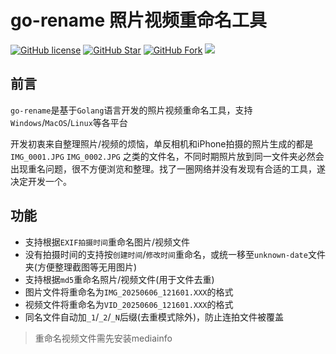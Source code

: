 # go-rename 照片视频重命名工具

[![GitHub license](https://img.shields.io/github/license/hyue418/go-rename.svg?style=flat-square&color=4285dd&logo=github)](https://github.com/hyue418/go-rename)
[![GitHub Star](https://img.shields.io/github/stars/hyue418/go-rename.svg?style=flat-square&label=Star&color=4285dd&logo=github)](https://github.com/hyue418/go-rename)
[![GitHub Fork](https://img.shields.io/github/forks/hyue418/go-rename.svg?style=flat-square&label=Fork&color=4285dd&logo=github)](https://github.com/hyue418/go-rename)
[![](https://data.jsdelivr.com/v1/package/gh/hyue418/go-rename/badge)](https://www.jsdelivr.com/package/gh/hyue418/go-rename)

## 前言

`go-rename`是基于`Golang`语言开发的照片视频重命名工具，支持`Windows`/`MacOS`/`Linux`等各平台

开发初衷来自整理照片/视频的烦恼，单反相机和iPhone拍摄的照片生成的都是`IMG_0001.JPG` `IMG_0002.JPG`
之类的文件名，不同时期照片放到同一文件夹必然会出现重名问题，很不方便浏览和整理。找了一圈网络并没有发现有合适的工具，遂决定开发一个。

## 功能

* 支持根据`EXIF拍摄时间`重命名图片/视频文件
* 没有拍摄时间的支持按`创建时间`/`修改时间`重命名，或统一移至`unknown-date`文件夹(方便整理截图等无用图片)
* 支持根据`md5`重命名照片/视频文件(用于文件去重)
* 图片文件将重命名为`IMG_20250606_121601.XXX`的格式
* 视频文件将重命名为`VID_20250606_121601.XXX`的格式
* 同名文件自动加`_1`/`_2`/`_N`后缀(去重模式除外)，防止连拍文件被覆盖

> 重命名视频文件需先安装mediainfo